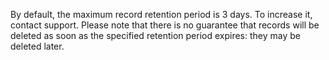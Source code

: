 By default, the maximum record retention period is 3 days. To increase it, contact support. Please note that there is no guarantee that records will be deleted as soon as the specified retention period expires: they may be deleted later.